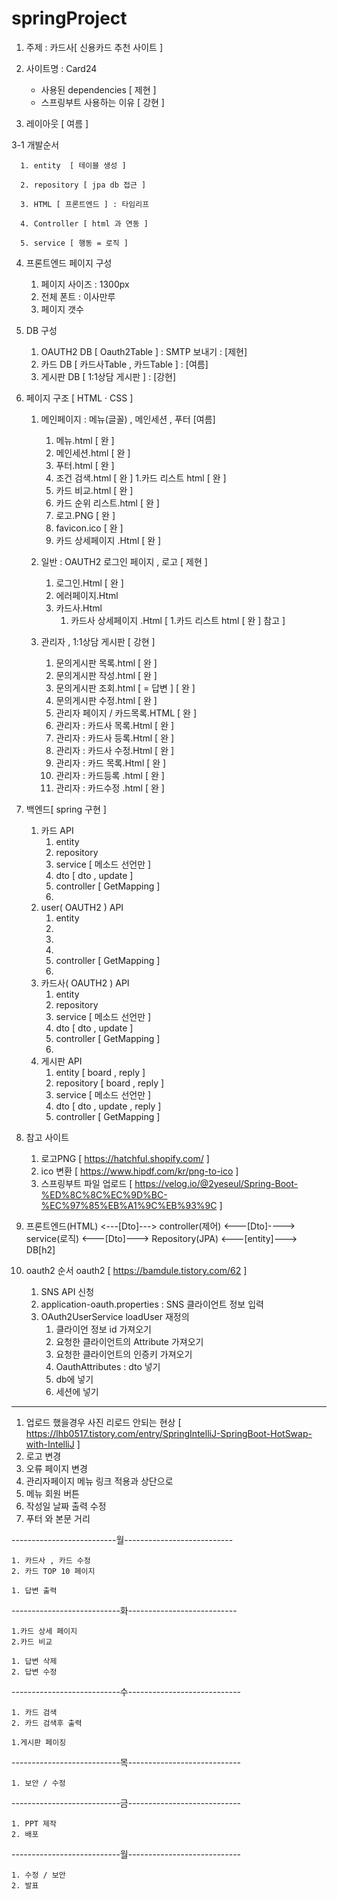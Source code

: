 # springProject

1. 주제 : 카드사[ 신용카드 추천 사이트 ] 

2. 사이트명 : Card24
      - 사용된 dependencies [ 제현 ]  
      - 스프링부트 사용하는 이유 [ 강현 ]
3. 레이아웃 [ 여름 ]




3-1 개발순서 

      1. entity  [ 테이블 생성 ]

      2. repository [ jpa db 접근 ] 

      3. HTML [ 프론트엔드 ] : 타임리프

      4. Controller [ html 과 연동 ] 

      5. service [ 행동 = 로직 ] 

4. 프론트엔드 페이지 구성
      1. 페이지 사이즈 : 1300px
      2. 전체 폰트 : 이사만루
      3. 페이지 갯수 
                 
5. DB 구성 
      1. OAUTH2 DB [ Oauth2Table ] : SMTP 보내기  : [제현] 
      2. 카드 DB   [ 카드사Table , 카드Table ]   : [여름]
      3. 게시판 DB [ 1:1상담 게시판 ]          : [강현]
      
6. 페이지 구조 [ HTML · CSS ]
      1. 메인페이지 : 메뉴(글꼴) , 메인세션 , 푸터 [여름]
            1. 메뉴.html [ 완 ]
            2. 메인세션.html [ 완 ]
            3. 푸터.html [ 완 ]
            5. 조건 검색.html  [ 완 ]
                  1.카드 리스트 html [ 완 ]
            7. 카드 비교.html  [ 완 ]
            8. 카드 순위 리스트.html [ 완 ]
            9. 로고.PNG [ 완 ]
            10. favicon.ico [ 완 ]
            11. 카드 상세페이지 .Html [ 완 ]
      2. 일반 : OAUTH2 로그인 페이지 , 로고 [ 제현  ]
            1. 로그인.Html [ 완 ]
            2. 에러페이지.Html
            3. 카드사.Html 
                  1. 카드사 상세페이지 .Html [ 1.카드 리스트 html [ 완 ] 참고 ]     
                
      4. 관리자 ,  1:1상담 게시판 [ 강현 ]
            1. 문의게시판 목록.html [ 완 ]
            2. 문의게시판 작성.html [ 완 ]
            3. 문의게시판 조회.html [ = 답변 ]  [ 완 ]
            4. 문의게시판 수정.html [ 완 ]
            5. 관리자 페이지 / 카드목록.HTML [ 완 ] 
            6. 관리자 : 카드사 목록.Html [ 완 ]
            7. 관리자 : 카드사 등록.Html  [ 완 ]
            8. 관리자 : 카드사 수정.Html [ 완 ]
            9. 관리자 : 카드 목록.Html  [ 완 ]
            10. 관리자 : 카드등록 .html [ 완 ]
            11. 관리자 : 카드수정 .html [ 완 ]

            
7. 백엔드[ spring 구현 ] 
      1. 카드 API
            1. entity
            2. repository
            3. service [ 메소드 선언만 ]
            4. dto [ dto , update ] 
            5. controller [ GetMapping ]  
            6. 
      2. user( OAUTH2 ) API
            1. entity
            2. 
            3. 
            4. 
            5. controller [ GetMapping ]  
            6. 
      3. 카드사( OAUTH2 ) API
            1. entity
            2. repository
            3. service [ 메소드 선언만 ]
            4. dto [ dto , update ] 
            5. controller [ GetMapping ]  
            6. 
      4. 게시판 API
            1. entity [ board , reply ] 
            2. repository [ board , reply ] 
            3. service [ 메소드 선언만 ]
            4. dto [ dto , update , reply ] 
            5. controller [ GetMapping ]  
           
           
8. 참고 사이트 
      1. 로고PNG  [ https://hatchful.shopify.com/ ]
      2. ico 변환 [ https://www.hipdf.com/kr/png-to-ico ]
      3. 스프링부트 파일 업로드 [ https://velog.io/@2yeseul/Spring-Boot-%ED%8C%8C%EC%9D%BC-%EC%97%85%EB%A1%9C%EB%93%9C ]


9. 프론트엔드(HTML) <---[Dto]---> controller(제어) <---[Dto]----> service(로직)  <---[Dto]---> Repository(JPA) <---[entity]---> DB[h2]


10. oauth2 순서  oauth2  [ https://bamdule.tistory.com/62 ]
	1. SNS API 신청 
	2. application-oauth.properties : SNS 클라이언트 정보 입력 
	3. OAuth2UserService
		loadUser 재정의 
		1. 클라이언 정보 id 가져오기
		2. 요청한 클라이언트의 Attribute 가져오기
		3. 요청한 클라이언트의 인증키 가져오기 
 		4. OauthAttributes :  dto 넣기 
		6. db에 넣기 		
		7. 세션에 넣기 


------------------------------------------------------------------------------------------

1. 업로드 했을경우 사진 리로드 안되는 현상  [ https://lhb0517.tistory.com/entry/SpringIntelliJ-SpringBoot-HotSwap-with-IntelliJ ]
2. 로고 변경 
3. 오류 페이지 변경 
4. 관리자페이지 메뉴 링크 적용과 상단으로  
5. 메뉴 회원 버튼 
6. 작성일 날짜 출력 수정 
7. 푸터 와 본문 거리

--------------------------월---------------------------
	
	1. 카드사 , 카드 수정 	
	2. 카드 TOP 10 페이지 

	1. 답변 출력 

---------------------------화---------------------------

	1.카드 상세 페이지 
	2.카드 비교 

	1. 답변 삭제 
	2. 답변 수정 
	
---------------------------수----------------------------

	1. 카드 검색 
	2. 카드 검색후 출력 

	1.게시판 페이징 

---------------------------목----------------------------

	1. 보안 / 수정 
---------------------------금----------------------------

	1. PPT 제작
	2. 배포 

---------------------------월----------------------------

	1. 수정 / 보안
	2. 발표 

